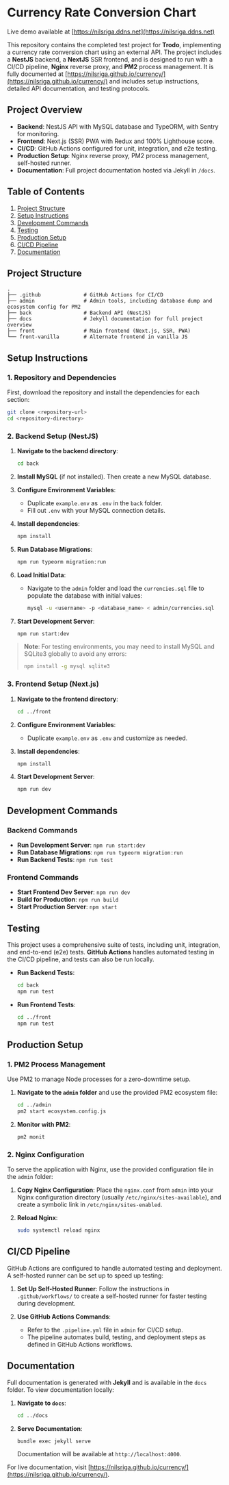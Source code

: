 
# Currency Rate Conversion Chart
Live demo available at [https://nilsriga.ddns.net](https://nilsriga.ddns.net)

This repository contains the completed test project for **Trodo**, implementing a currency rate conversion chart using an external API. The project includes a **NestJS** backend, a **NextJS** SSR frontend, and is designed to run with a CI/CD pipeline, **Nginx** reverse proxy, and **PM2** process management. It is fully documented at [https://nilsriga.github.io/currency/](https://nilsriga.github.io/currency/) and includes setup instructions, detailed API documentation, and testing protocols.

## Project Overview

- **Backend**: NestJS API with MySQL database and TypeORM, with Sentry for monitoring.
- **Frontend**: Next.js (SSR) PWA with Redux and 100% Lighthouse score.
- **CI/CD**: GitHub Actions configured for unit, integration, and e2e testing.
- **Production Setup**: Nginx reverse proxy, PM2 process management, self-hosted runner.
- **Documentation**: Full project documentation hosted via Jekyll in `/docs`.

## Table of Contents
1. [Project Structure](#project-structure)
2. [Setup Instructions](#setup-instructions)
3. [Development Commands](#development-commands)
4. [Testing](#testing)
5. [Production Setup](#production-setup)
6. [CI/CD Pipeline](#cicd-pipeline)
7. [Documentation](#documentation)

## Project Structure

```
.
├── .github              # GitHub Actions for CI/CD
├── admin                # Admin tools, including database dump and ecosystem config for PM2
├── back                 # Backend API (NestJS)
├── docs                 # Jekyll documentation for full project overview
├── front                # Main frontend (Next.js, SSR, PWA)
└── front-vanilla        # Alternate frontend in vanilla JS
```

## Setup Instructions

### 1. Repository and Dependencies
First, download the repository and install the dependencies for each section:

```bash
git clone <repository-url>
cd <repository-directory>
```

### 2. Backend Setup (NestJS)

1. **Navigate to the backend directory**:
   ```bash
   cd back
   ```

2. **Install MySQL** (if not installed). Then create a new MySQL database.

3. **Configure Environment Variables**:
   - Duplicate `example.env` as `.env` in the `back` folder.
   - Fill out `.env` with your MySQL connection details.

4. **Install dependencies**:
   ```bash
   npm install
   ```

5. **Run Database Migrations**:
   ```bash
   npm run typeorm migration:run
   ```

6. **Load Initial Data**:
   - Navigate to the `admin` folder and load the `currencies.sql` file to populate the database with initial values:
     ```bash
     mysql -u <username> -p <database_name> < admin/currencies.sql
     ```

7. **Start Development Server**:
   ```bash
   npm run start:dev
   ```

> **Note**: For testing environments, you may need to install MySQL and SQLite3 globally to avoid any errors:
> ```bash
> npm install -g mysql sqlite3
> ```

### 3. Frontend Setup (Next.js)

1. **Navigate to the frontend directory**:
   ```bash
   cd ../front
   ```

2. **Configure Environment Variables**:
   - Duplicate `example.env` as `.env` and customize as needed.

3. **Install dependencies**:
   ```bash
   npm install
   ```

4. **Start Development Server**:
   ```bash
   npm run dev
   ```

## Development Commands

### Backend Commands

- **Run Development Server**: `npm run start:dev`
- **Run Database Migrations**: `npm run typeorm migration:run`
- **Run Backend Tests**: `npm run test`

### Frontend Commands

- **Start Frontend Dev Server**: `npm run dev`
- **Build for Production**: `npm run build`
- **Start Production Server**: `npm start`

## Testing

This project uses a comprehensive suite of tests, including unit, integration, and end-to-end (e2e) tests. **GitHub Actions** handles automated testing in the CI/CD pipeline, and tests can also be run locally.

- **Run Backend Tests**:
  ```bash
  cd back
  npm run test
  ```

- **Run Frontend Tests**:
  ```bash
  cd ../front
  npm run test
  ```

## Production Setup

### 1. PM2 Process Management
Use PM2 to manage Node processes for a zero-downtime setup.

1. **Navigate to the `admin` folder** and use the provided PM2 ecosystem file:
   ```bash
   cd ../admin
   pm2 start ecosystem.config.js
   ```

2. **Monitor with PM2**:
   ```bash
   pm2 monit
   ```

### 2. Nginx Configuration
To serve the application with Nginx, use the provided configuration file in the `admin` folder:

1. **Copy Nginx Configuration**:
   Place the `nginx.conf` from `admin` into your Nginx configuration directory (usually `/etc/nginx/sites-available`), and create a symbolic link in `/etc/nginx/sites-enabled`.

2. **Reload Nginx**:
   ```bash
   sudo systemctl reload nginx
   ```

## CI/CD Pipeline

GitHub Actions are configured to handle automated testing and deployment. A self-hosted runner can be set up to speed up testing:

1. **Set Up Self-Hosted Runner**:
   Follow the instructions in `.github/workflows/` to create a self-hosted runner for faster testing during development.

2. **Use GitHub Actions Commands**:
   - Refer to the `.pipeline.yml` file in `admin` for CI/CD setup.
   - The pipeline automates build, testing, and deployment steps as defined in GitHub Actions workflows.

## Documentation

Full documentation is generated with **Jekyll** and is available in the `docs` folder. To view documentation locally:

1. **Navigate to `docs`**:
   ```bash
   cd ../docs
   ```

2. **Serve Documentation**:
   ```bash
   bundle exec jekyll serve
   ```

   Documentation will be available at `http://localhost:4000`.

For live documentation, visit [https://nilsriga.github.io/currency/](https://nilsriga.github.io/currency/).
